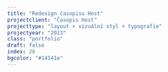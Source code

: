 ```yaml
---
title: "Redesign časopisu Host"
projectclient: "Časopis Host"
projecttype: "layout + vizuální styl + typografie"
projectyear: "2023"
class: "portfolio"
draft: false
index: 28
bgcolor: "#14141e"
---
```




